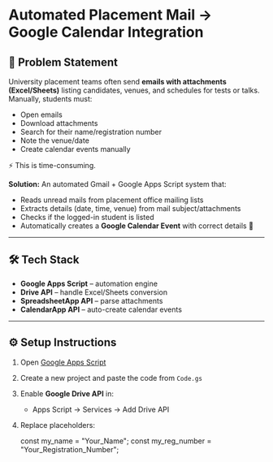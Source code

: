 #  Automated Placement Mail → Google Calendar Integration

## 📌 Problem Statement
University placement teams often send **emails with attachments (Excel/Sheets)** listing candidates, venues, and schedules for tests or talks.  
Manually, students must:  
- Open emails  
- Download attachments  
- Search for their name/registration number  
- Note the venue/date  
- Create calendar events manually  

⚡ This is time-consuming.

**Solution:** An automated Gmail + Google Apps Script system that:  
- Reads unread mails from placement office mailing lists  
- Extracts details (date, time, venue) from mail subject/attachments  
- Checks if the logged-in student is listed  
- Automatically creates a **Google Calendar Event** with correct details 🎯

---

## 🛠️ Tech Stack
- **Google Apps Script** – automation engine   
- **Drive API** – handle Excel/Sheets conversion  
- **SpreadsheetApp API** – parse attachments  
- **CalendarApp API** – auto-create calendar events  

---

## ⚙️ Setup Instructions
1. Open [Google Apps Script](https://script.google.com/)  
2. Create a new project and paste the code from `Code.gs`  
3. Enable **Google Drive API** in:  
   - Apps Script → Services → Add Drive API  
4. Replace placeholders:  
   
   const my_name = "Your_Name";
   const my_reg_number = "Your_Registration_Number";
